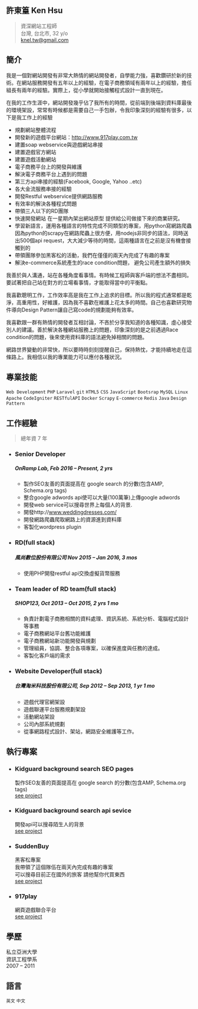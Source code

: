 
## 許東篁 Ken Hsu
> 資深網站工程師  
> 台灣, 台北市, 32 y/o  
> [knel.tw@gmail.com](knel.tw@gmail.com)  

## 簡介
我是一個對網站開發有非常大熱情的網站開發者，自學能力強，喜歡鑽研於新的技術。在網站服務開發有五年以上的經驗，在電子商務領域有兩年以上的經驗，擔任組長有兩年的經驗。實際上，從小學就開始接觸程式設計一直到現在。

在我的工作生涯中，網站開發幾乎佔了我所有的時間，從前端到後端到資料庫最後的環境架設，常常有時候都是需要自己一手包辦，令我印象深刻的經驗有很多，以下是我工作上的經驗
* 規劃網站整體流程
* 開發新的遊戲平台網站：http://www.917play.com.tw
* 建置soap  webservice與遊戲網站串接
* 建置遊戲官方網站
* 建置遊戲活動網站
* 電子商務平台上的開發與維護
* 解決電子商務平台上遇到的問題
* 第三方api串接的經驗(Facebook,  Google,  Yahoo  ..etc)
* 各大金流服務串接的經驗
* 開發Restful  webservice提供網路服務
* 有效率的解決各種程式問題
* 帶領三人以下的RD團隊
* 快速開發網站  在一星期內架出網站原型  提供給公司做接下來的商業研究。
* 學習新語言，運用各種語言的特性完成不同類型的專案，用python寫網路爬蟲因為python的scrapy在網路爬蟲上很方便，用nodejs非同步的語法，同時送出500個api  request，大大減少等待的時間，這兩種語言在之前是沒有機會接觸到的
* 帶領團隊參加黑客松的活動，我們在僅僅的兩天內完成了有趣的專案
* 解決e-commerce系統產生的race  condition問題，  避免公司產生額外的損失

我善於與人溝通，站在各種角度看事情。有時候工程師與客戶端的想法不盡相同。要試著把自己站在對方的立場看事情，才能取得當中的平衡點。

我喜歡聰明工作，工作效率高是我在工作上追求的目標。所以我的程式通常都是乾淨，高重用性，好維護，因為我不喜歡在維護上花太多的時間。自己也喜歡研究物件導向Design  Pattern讓自己寫code的規劃能夠有效率。

我喜歡跟一群有熱情的開發者互相討論，不吝於分享我知道的各種知識，虛心接受別人的建議。善於解決各種網站服務上的問題，印象深刻的是之前遇過Race  condition的問題，後來使用資料庫的語法避免掉相關的問題。

網路世界變動的非常快，所以要時時刻刻提醒自己，保持熱忱，才能持續地走在這條路上。我相信以我的專業能力可以應付各種狀況。 

## 專業技能
`Web Development` `PHP` `Laravel` `git` `HTML5` `CSS` `JavaScript` `Bootsrap` `MySQL` `Linux` `Apache` `CodeIgniter` `RESTfulAPI` `Docker` `Scrapy` `E-commerce` `Redis` `Java` `Design Pattern`

## 工作經驗
> 總年資 7 年  

* ### Senior Developer
  ##### OnRamp Lab, Feb 2016 – Present, 2 yrs  

  * 製作SEO友善的頁面提高在 google search 的分數(包含AMP, Schema.org tags)
  * 整合google adwords api使可以大量(100萬筆)上傳google adwords
  * 開發web service可以搜尋世界上每個人的背景.
  * 開發http://www.weddingdresses.com/
  * 開發網路爬蟲爬取網路上的資源進到資料庫  
  * 客製化wordpress plugin
  
* ### RD(full stack)
  ##### 風尚數位股份有限公司 Nov 2015 – Jan 2016, 3 mos
  * 使用PHP開發restful api交換虛擬貨幣服務

* ### Team leader of RD team(full stack)
  ##### SHOP123, Oct 2013 – Oct 2015, 2 yrs 1 mo  
  * 負責計劃電子商務相關的資料處理、資訊系統、系統分析、電腦程式設計等事務
  * 電子商務網站平台舊功能維護
  * 電子商務網站新功能開發與規劃
  * 管理組員，協調、整合各項專案，以確保進度與任務的達成。
  * 客製化客戶端的需求

* ### Website Developer(full stack)
  ##### 台灣淘米科技股份有限公司, Sep 2012 – Sep 2013, 1 yr 1 mo
  * 遊戲代理官網架設
  * 遊戲聯運平台服務規劃架設
  * 活動網站架設
  * 公司內部系統規劃
  * 從事網路程式設計、架站，網路安全維護等工作。
  
## 執行專案
* ### Kidguard background search SEO pages
  製作SEO友善的頁面提高在 google search 的分數(包含AMP, Schema.org tags)  
  [see project](https://www.kidguard.com/find/j)
* ### Kidguard background search api sevice
  開發api可以搜尋陌生人的背景  
  [see project](https://www.kidguard.com/people-search/)
* ### SuddenBuy
  黑客松專案   
  我帶領了這個隊伍在兩天內完成有趣的專案  
  可以搜尋目前正在國外的旅客 請他幫你代買東西  
  [see project](http://www.hackathon.io/sudden-buy)
* ### 917play
  網頁遊戲聯合平台  
  [see project](http://www.917play.com.tw/)
  
## 學歷
私立亞洲大學  
資訊工程學系  
2007 – 2011  
## 語言
``英文`` ``中文``